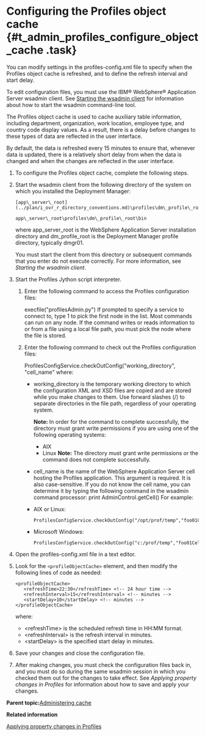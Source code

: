 # Configuring the Profiles object cache {#t_admin_profiles_configure_object_cache .task}

You can modify settings in the profiles-config.xml file to specify when the Profiles object cache is refreshed, and to define the refresh interval and start delay.

To edit configuration files, you must use the IBM® WebSphere® Application Server wsadmin client. See [Starting the wsadmin client](t_admin_wsadmin_starting.md) for information about how to start the wsadmin command-line tool.

The Profiles object cache is used to cache auxiliary table information, including department, organization, work location, employee type, and country code display values. As a result, there is a delay before changes to these types of data are reflected in the user interface.

By default, the data is refreshed every 15 minutes to ensure that, whenever data is updated, there is a relatively short delay from when the data is changed and when the changes are reflected in the user interface.

1.  To configure the Profiles object cache, complete the following steps.
2.  Start the wsadmin client from the following directory of the system on which you installed the Deployment Manager:

    ```
    [app\_server\_root](../plan/i_ovr_r_directory_conventions.md)\profiles\dm\_profile\_root\bin
    ```

    ```
    app\_server\_root\profiles\dm\_profile\_root\bin
    ```

    where app\_server\_root is the WebSphere Application Server installation directory and dm\_profile\_root is the Deployment Manager profile directory, typically dmgr01.

    You must start the client from this directory or subsequent commands that you enter do not execute correctly. For more information, see *Starting the wsadmin client*.

3.  Start the Profiles Jython script interpreter.

    1.  Enter the following command to access the Profiles configuration files:

        execfile\("profilesAdmin.py"\) If prompted to specify a service to connect to, type 1 to pick the first node in the list. Most commands can run on any node. If the command writes or reads information to or from a file using a local file path, you must pick the node where the file is stored.

    2.  Enter the following command to check out the Profiles configuration files:

        ProfilesConfigService.checkOutConfig\("working\_directory", "cell\_name" where:

        -   working\_directory is the temporary working directory to which the configuration XML and XSD files are copied and are stored while you make changes to them. Use forward slashes \(/\) to separate directories in the file path, regardless of your operating system.

            **Note:** In order for the command to complete successfully, the directory must grant write permissions if you are using one of the following operating systems:

            -   AIX
            -   Linux
            **Note:** The directory must grant write permissions or the command does not complete successfully.

        -   cell\_name is the name of the WebSphere Application Server cell hosting the Profiles application. This argument is required. It is also case-sensitive. If you do not know the cell name, you can determine it by typing the following command in the wsadmin command processor: print AdminControl.getCell\(\)
        For example:

        -   AIX or Linux:

            ```
            ProfilesConfigService.checkOutConfig("/opt/prof/temp","foo01Cell01")
            ```

        -   Microsoft Windows:

            ```
            ProfilesConfigService.checkOutConfig("c:/prof/temp","foo01Cell01")
            ```

4.  Open the profiles-config.xml file in a text editor.

5.  Look for the `<profileObjectCache>` element, and then modify the following lines of code as needed:

    ```
    <profileObjectCache>
       <refreshTime>22:30</refreshTime> <!-- 24 hour time -->
       <refreshInterval>15</refreshInterval> <!-- minutes -->
       <startDelay>10</startDelay> <!-- minutes -->
    </profileObjectCache>
    ```

    where:

    -   <refreshTime\> is the scheduled refresh time in HH:MM format.
    -   <refreshInterval\> is the refresh interval in minutes.
    -   <startDelay\> is the specified start delay in minutes.
6.  Save your changes and close the configuration file.

7.  After making changes, you must check the configuration files back in, and you must do so during the same wsadmin session in which you checked them out for the changes to take effect. See *Applying property changes in Profiles* for information about how to save and apply your changes.


**Parent topic:**[Administering cache](../admin/c_admin_profiles_cache.md)

**Related information**  


[Applying property changes in Profiles](../admin/t_admin_profiles_save_changes.md)

